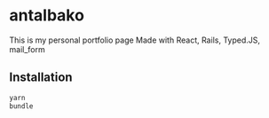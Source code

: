 # antalbako

This is my personal portfolio page
Made with React, Rails, Typed.JS, mail_form 

## Installation

```bash
yarn
bundle
```
